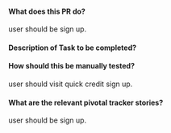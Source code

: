 #### What does this PR do?
user should be sign up.
#### Description of Task to be completed?

#### How should this be manually tested?
user should visit quick credit sign up.

#### What are the relevant pivotal tracker stories?
user should be sign up.


